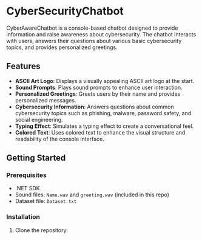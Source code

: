 # CyberSecurityChatbot

CyberAwareChatbot is a console-based chatbot designed to provide information and raise awareness about cybersecurity. The chatbot interacts with users, answers their questions about various basic cybersecurity topics, and provides personalized greetings.

## Features

- **ASCII Art Logo**: Displays a visually appealing ASCII art logo at the start.
- **Sound Prompts**: Plays sound prompts to enhance user interaction.
- **Personalized Greetings**: Greets users by their name and provides personalized messages.
- **Cybersecurity Information**: Answers questions about common cybersecurity topics such as phishing, malware, password safety, and social engineering.
- **Typing Effect**: Simulates a typing effect to create a conversational feel.
- **Colored Text**: Uses colored text to enhance the visual structure and readability of the console interface.

## Getting Started

### Prerequisites

- .NET SDK
- Sound files: `Name.wav` and `greeting.wav` (included in this repo)
- Dataset file: `Dataset.txt`

### Installation

1. Clone the repository:
    
